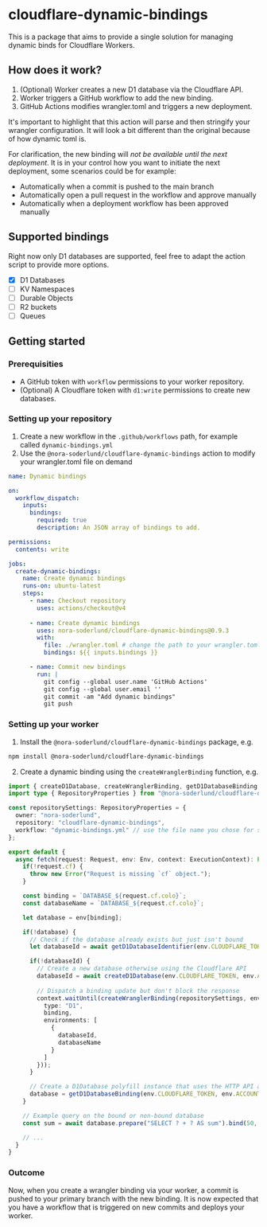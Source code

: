 # cloudflare-dynamic-bindings
This is a package that aims to provide a single solution for managing dynamic binds for Cloudflare Workers.

## How does it work?

1. (Optional) Worker creates a new D1 database via the Cloudflare API.
2. Worker triggers a GitHub workflow to add the new binding.
3. GitHub Actions modifies wrangler.toml and triggers a new deployment.

It's important to highlight that this action will parse and then stringify your wrangler configuration. It will look a bit different than the original because of how dynamic toml is.

For clarification, the new binding will _not be available until the next deployment_. It is in your control how you want to initiate the next deployment, some scenarios could be for example:
- Automatically when a commit is pushed to the main branch
- Automatically open a pull request in the workflow and approve manually
- Automatically when a deployment workflow has been approved manually

## Supported bindings

Right now only D1 databases are supported, feel free to adapt the action script to provide more options.

- [X] D1 Databases
- [ ] KV Namespaces
- [ ] Durable Objects
- [ ] R2 buckets
- [ ] Queues

## Getting started

### Prerequisities 
- A GitHub token with `workflow` permissions to your worker repository.
- (Optional) A Cloudflare token with `d1:write` permissions to create new databases.

### Setting up your repository

1. Create a new workflow in the `.github/workflows` path, for example called `dynamic-bindings.yml`
2. Use the `@nora-soderlund/cloudflare-dynamic-bindings` action to modify your wrangler.toml file on demand
```yml
name: Dynamic bindings

on:
  workflow_dispatch:
    inputs:
      bindings:
        required: true
        description: An JSON array of bindings to add.

permissions:
  contents: write

jobs:
  create-dynamic-bindings:
    name: Create dynamic bindings
    runs-on: ubuntu-latest
    steps:
      - name: Checkout repository
        uses: actions/checkout@v4
      
      - name: Create dynamic bindings
        uses: nora-soderlund/cloudflare-dynamic-bindings@0.9.3
        with:
          file: ./wrangler.toml # change the path to your wrangler.toml file or just omit this line
          bindings: ${{ inputs.bindings }}

      - name: Commit new bindings
        run: |
          git config --global user.name 'GitHub Actions'
          git config --global user.email ''
          git commit -am "Add dynamic bindings"
          git push
```

### Setting up your worker

1. Install the `@nora-soderlund/cloudflare-dynamic-bindings` package, e.g.
```bash
npm install @nora-soderlund/cloudflare-dynamic-bindings
```

2. Create a dynamic binding using the `createWranglerBinding` function, e.g.
```ts
import { createD1Database, createWranglerBinding, getD1DatabaseBinding, getD1DatabaseIdentifier } from "@nora-soderlund/cloudflare-dynamic-bindings";
import type { RepositoryProperties } from "@nora-soderlund/cloudflare-dynamic-bindings";

const repositorySettings: RepositoryProperties = {
  owner: "nora-soderlund",
  repository: "cloudflare-dynamic-bindings",
  workflow: "dynamic-bindings.yml" // use the file name you chose for setting up the repository
};

export default {
  async fetch(request: Request, env: Env, context: ExecutionContext): Promise<Response> {
    if(!request.cf) {
      throw new Error("Request is missing `cf` object.");
    }

    const binding = `DATABASE_${request.cf.colo}`;
    const databaseName = `DATABASE_${request.cf.colo}`;

    let database = env[binding];

    if(!database) {
      // Check if the database already exists but just isn't bound
      let databaseId = await getD1DatabaseIdentifier(env.CLOUDFLARE_TOKEN, env.ACCOUNT_ID, databaseName);

      if(!databaseId) {
        // Create a new database otherwise using the Cloudflare API
        databaseId = await createD1Database(env.CLOUDFLARE_TOKEN, env.ACCOUNT_ID, databaseName);
        
        // Dispatch a binding update but don't block the response
        context.waitUntil(createWranglerBinding(repositorySettings, env.GITHUB_TOKEN, {
          type: "D1",
          binding,
          environments: [
            {
              databaseId,
              databaseName
            }
          ]
        }));
      }

      // Create a D1Database polyfill instance that uses the HTTP API as a fallback
      database = getD1DatabaseBinding(env.CLOUDFLARE_TOKEN, env.ACCOUNT_ID, databaseId);
    }

    // Example query on the bound or non-bound database
    const sum = await database.prepare("SELECT ? + ? AS sum").bind(50, 50).first<number>("sum");

    // ...
  }
}
```

### Outcome

Now, when you create a wrangler binding via your worker, a commit is pushed to your primary branch with the new binding. It is now expected that you have a workflow that is triggered on new commits and deploys your worker.
